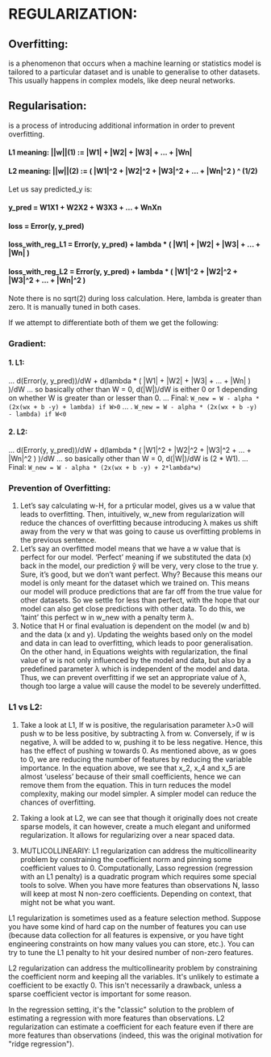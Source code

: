 # REGULARIZATION:

## Overfitting:
is a phenomenon that occurs when a machine learning or statistics model is tailored to a particular dataset and is unable to generalise to other datasets. This usually happens in complex models, like deep neural networks.
## Regularisation:
is a process of introducing additional information in order to prevent overfitting.

#### L1 meaning: ||w||(1) := |W1| + |W2| + |W3| + ... + |Wn|
#### L2 meaning: ||w||(2) := ( |W1|^2 + |W2|^2 + |W3|^2 + ... + |Wn|^2 ) ^ (1/2)

Let us say predicted_y is:
#### y_pred = W1X1 + W2X2 + W3X3 + ... + WnXn 

#### loss = Error(y, y_pred)
#### loss_with_reg_L1 = Error(y, y_pred) + lambda * ( |W1| + |W2| + |W3| + ... + |Wn| )
#### loss_with_reg_L2 = Error(y, y_pred) + lambda * ( |W1|^2 + |W2|^2 + |W3|^2 + ... + |Wn|^2 )

Note there is no sqrt(2) during loss calculation.
Here, lambda is greater than zero. It is manually tuned in both cases.

If we attempt to differentiate both of them we get the following:
### Gradient:
#### 1. L1:
... d(Error(y, y_pred))/dW + d(lambda * ( |W1| + |W2| + |W3| + ... + |Wn| ) )/dW
... so basically other than W = 0, d(|W|)/dW is either 0 or 1 depending on whether W is greater than or lesser than 0.
... Final: `W_new = W - alpha * (2x(wx + b -y) + lambda) if W>0`
... .      `W_new = W - alpha * (2x(wx + b -y) - lambda) if W<0`

#### 2. L2:
... d(Error(y, y_pred))/dW + d(lambda * ( |W1|^2 + |W2|^2 + |W3|^2 + ... + |Wn|^2 ) )/dW
... so basically other than W = 0, d(|W|)/dW is (2 * W1).
... Final: `W_new = W - alpha * (2x(wx + b -y) + 2*lambda*w)`


### Prevention of Overfitting:

1. Let’s say calculating w-H, for a prticular model, gives us a w value that leads to overfitting. Then, intuitively, w_new from regularization will reduce the chances of overfitting because introducing λ makes us shift away from the very w that was going to cause us overfitting problems in the previous sentence.
2. Let’s say an overfitted model means that we have a w value that is perfect for our model. ‘Perfect’ meaning if we substituted the data (x) back in the model, our prediction ŷ will be very, very close to the true y. Sure, it’s good, but we don’t want perfect. Why? Because this means our model is only meant for the dataset which we trained on. This means our model will produce predictions that are far off from the true value for other datasets. So we settle for less than perfect, with the hope that our model can also get close predictions with other data. To do this, we ‘taint’ this perfect w in w_new with a penalty term λ.
3. Notice that H or final evaluation is dependent on the model (w and b) and the data (x and y). Updating the weights based only on the model and data in can lead to overfitting, which leads to poor generalisation. On the other hand, in Equations weights with regularization, the final value of w is not only influenced by the model and data, but also by a predefined parameter λ which is independent of the model and data. Thus, we can prevent overfitting if we set an appropriate value of λ, though too large a value will cause the model to be severely underfitted.

### L1 vs L2:
1. Take a look at L1, If w is positive, the regularisation parameter λ>0 will push w to be less positive, by subtracting λ from w. Conversely, if w is negative, λ will be added to w, pushing it to be less negative. Hence, this has the effect of pushing w towards 0.
As mentioned above, as w goes to 0, we are reducing the number of features by reducing the variable importance. In the equation above, we see that x_2, x_4 and x_5 are almost ‘useless’ because of their small coefficients, hence we can remove them from the equation. This in turn reduces the model complexity, making our model simpler. A simpler model can reduce the chances of overfitting.
2. Taking a look at L2, we can see that though it originally does not create sparse models, it can however, create a much elegant and uniformed regularization. It allows for regularizing over a near spaced data.

3. MUTLICOLLINEARIY: L1 regularization can address the multicollinearity problem by constraining the coefficient norm and pinning some coefficient values to 0. Computationally, Lasso regression (regression with an L1 penalty) is a quadratic program which requires some special tools to solve. When you have more features than observations N, lasso will keep at most N non-zero coefficients. Depending on context, that might not be what you want.

L1 regularization is sometimes used as a feature selection method. Suppose you have some kind of hard cap on the number of features you can use (because data collection for all features is expensive, or you have tight engineering constraints on how many values you can store, etc.). You can try to tune the L1 penalty to hit your desired number of non-zero features.

L2 regularization can address the multicollinearity problem by constraining the coefficient norm and keeping all the variables. It's unlikely to estimate a coefficient to be exactly 0. This isn't necessarily a drawback, unless a sparse coefficient vector is important for some reason.

In the regression setting, it's the "classic" solution to the problem of estimating a regression with more features than observations. L2 regularization can estimate a coefficient for each feature even if there are more features than observations (indeed, this was the original motivation for "ridge regression").

